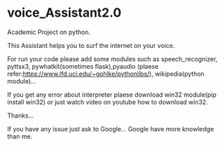 # voice_Assistant2.0
Academic Project on python.

This Assistant helps you to surf the internet on your voice.

For run your code please add some modules
such as speech_recognizer, pyttsx3, pywhatkit(sometimes flask),pyaudio (plaese refer:https://www.lfd.uci.edu/~gohlke/pythonlibs/), wikipedia(python module)...

If you get any error about interpreter plaese download win32 module(pip install win32) or just watch video on youtube how to download win32.

Thanks...

If you have any issue just ask to Google...
Google have more knowledge than me.
